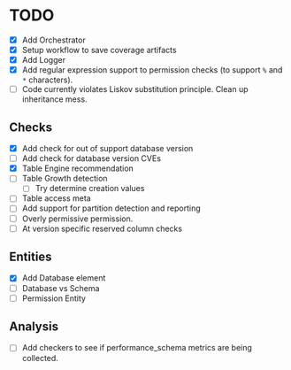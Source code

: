# TODO

- [x] Add Orchestrator
- [x] Setup workflow to save coverage artifacts
- [x] Add Logger
- [x] Add regular expression support to permission checks (to support `%` and `*` characters).
- [ ] Code currently violates Liskov substitution principle. Clean up inheritance mess.

## Checks

- [x] Add check for out of support database version
- [ ] Add check for database version CVEs
- [x] Table Engine recommendation
- [ ] Table Growth detection
    - [ ] Try determine creation values
- [ ] Table access meta
- [ ] Add support for partition detection and reporting
- [ ] Overly permissive permission.
- [ ] At version specific reserved column checks

## Entities

- [x] Add Database element
- [ ] Database vs Schema
- [ ] Permission Entity

## Analysis

- [ ] Add checkers to see if performance_schema metrics are being collected.
